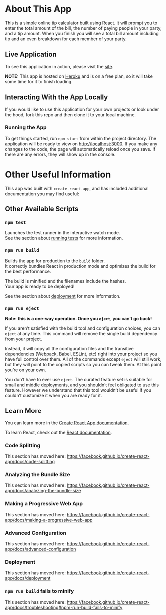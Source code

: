 # About This App

This is a simple online tip calculator built using React. It will prompt you to enter the total amount of the bill, the number of paying people in your party, and a tip amount. When you finish you will see a total bill amount including tip and an even breakdown for each member of your party.

## Live Application

To see this application in action, please visit the [site](https://online-tip-calculator.herokuapp.com/).

**NOTE:** This app is hosted on [Heroku](https://www.heroku.com/) and is on a free plan, so it will take some time for it to finish loading.

## Interacting With the App Locally

If you would like to use this application for your own projects or look under the hood, fork this repo and then clone it to your local machine.

### Running the App

To get things started, run `npm start` from within the project directory. The application will be ready to view on [http://localhost:3000](http://localhost:3000). If you make any changes to the code, the page will automatically reload once you save. If there are any errors, they will show up in the console.

# Other Useful Information

This app was built with `create-react-app`, and has included additional documentation you may find useful:

## Other Available Scripts

### `npm test`

Launches the test runner in the interactive watch mode.<br />
See the section about [running tests](https://facebook.github.io/create-react-app/docs/running-tests) for more information.

### `npm run build`

Builds the app for production to the `build` folder.<br />
It correctly bundles React in production mode and optimizes the build for the best performance.

The build is minified and the filenames include the hashes.<br />
Your app is ready to be deployed!

See the section about [deployment](https://facebook.github.io/create-react-app/docs/deployment) for more information.

### `npm run eject`

**Note: this is a one-way operation. Once you `eject`, you can’t go back!**

If you aren’t satisfied with the build tool and configuration choices, you can `eject` at any time. This command will remove the single build dependency from your project.

Instead, it will copy all the configuration files and the transitive dependencies (Webpack, Babel, ESLint, etc) right into your project so you have full control over them. All of the commands except `eject` will still work, but they will point to the copied scripts so you can tweak them. At this point you’re on your own.

You don’t have to ever use `eject`. The curated feature set is suitable for small and middle deployments, and you shouldn’t feel obligated to use this feature. However we understand that this tool wouldn’t be useful if you couldn’t customize it when you are ready for it.

## Learn More

You can learn more in the [Create React App documentation](https://facebook.github.io/create-react-app/docs/getting-started).

To learn React, check out the [React documentation](https://reactjs.org/).

### Code Splitting

This section has moved here: https://facebook.github.io/create-react-app/docs/code-splitting

### Analyzing the Bundle Size

This section has moved here: https://facebook.github.io/create-react-app/docs/analyzing-the-bundle-size

### Making a Progressive Web App

This section has moved here: https://facebook.github.io/create-react-app/docs/making-a-progressive-web-app

### Advanced Configuration

This section has moved here: https://facebook.github.io/create-react-app/docs/advanced-configuration

### Deployment

This section has moved here: https://facebook.github.io/create-react-app/docs/deployment

### `npm run build` fails to minify

This section has moved here: https://facebook.github.io/create-react-app/docs/troubleshooting#npm-run-build-fails-to-minify
